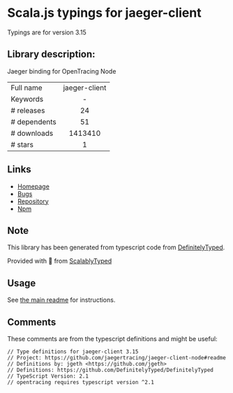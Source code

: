 
# Scala.js typings for jaeger-client

Typings are for version 3.15

## Library description:
Jaeger binding for OpenTracing Node

|                    |                 |
| ------------------ | :-------------: |
| Full name          | jaeger-client |
| Keywords           | - |
| # releases         | 24 |
| # dependents       | 51 |
| # downloads        | 1413410 |
| # stars            | 1 |

## Links
- [Homepage](https://github.com/jaegertracing/jaeger-client-node#readme)
- [Bugs](https://github.com/jaegertracing/jaeger-client-node/issues)
- [Repository](https://github.com/jaegertracing/jaeger-client-node)
- [Npm](https://www.npmjs.com/package/jaeger-client)
    


## Note
This library has been generated from typescript code from [DefinitelyTyped](https://definitelytyped.org).

Provided with :purple_heart: from [ScalablyTyped](https://github.com/oyvindberg/ScalablyTyped)

## Usage
See [the main readme](../../readme.md) for instructions.

## Comments

These comments are from the typescript definitions and might be useful:
```
// Type definitions for jaeger-client 3.15
// Project: https://github.com/jaegertracing/jaeger-client-node#readme
// Definitions by: jgeth <https://github.com/jgeth>
// Definitions: https://github.com/DefinitelyTyped/DefinitelyTyped
// TypeScript Version: 2.1
// opentracing requires typescript version ^2.1

```

